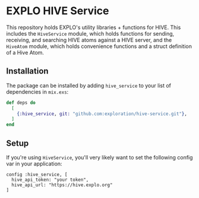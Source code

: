 # EXPLO HIVE Service

This repository holds EXPLO's utility libraries + functions for HIVE. This includes the `HiveService` module, which holds functions for sending, receiving, and searching HIVE atoms against a HIVE server, and the `HiveAtom` module, which holds convenience functions and a struct definition of a Hive Atom.

## Installation

The package can be installed by adding `hive_service` to your list of dependencies in
`mix.exs`:

```elixir
def deps do
  [
    {:hive_service, git: "github.com:exploration/hive-service.git"},
  ]
end
```


## Setup

If you're using `HiveService`, you'll very likely want to set the following config var in your application:

    config :hive_service, [
      hive_api_token: "your token",
      hive_api_url: "https://hive.explo.org"
    ]
